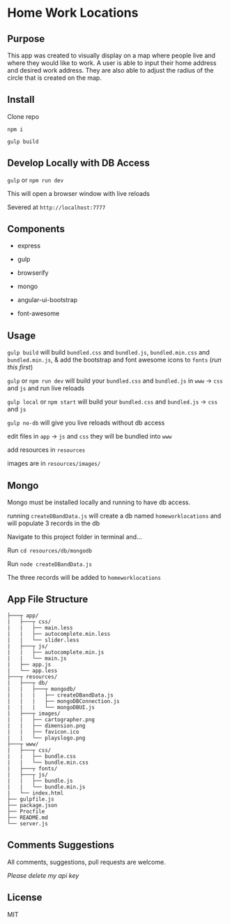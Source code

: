 # Home Work Locations

## Purpose
This app was created to visually display on a map where people live and where they would like to work.  A user is able to input their home address and desired work address.  They are also able to adjust the radius of the circle that is created on the map.

## Install
Clone repo

`npm i`

`gulp build`

## Develop Locally with DB Access
`gulp` or `npm run dev`

This will open a browser window with live reloads

Severed at `http://localhost:7777`

## Components
- express

- gulp

- browserify

- mongo

- angular-ui-bootstrap

- font-awesome

## Usage
`gulp build` will build `bundled.css` and `bundled.js`, `bundled.min.css` and `bundled.min.js`, & add the bootstrap and font awesome icons to `fonts` (_run this first_)

`gulp` or `npm run dev` will build your `bundled.css` and `bundled.js` in `www` -> `css` and `js` and run live reloads

`gulp local` or `npm start` will build your `bundled.css` and `bundled.js` -> `css` and `js`

`gulp no-db` will give you live reloads without db access

edit files in `app` -> `js` and `css` they will be bundled into `www`

add resources in `resources`

images are in `resources/images/`

## Mongo
Mongo must be installed locally and running to have db access.

running `createDBandData.js` will create a db named `homeworklocations` and will populate 3 records in the db

Navigate to this project folder in terminal and...

Run `cd resources/db/mongodb`

Run `node createDBandData.js`

The three records will be added to `homeworklocations`

## App File Structure
```
├───┬ app/
|   ├───┬ css/
|   |   ├── main.less
|   |   ├── autocomplete.min.less
|   |   └── slider.less
|   ├───┬ js/
|   |   ├── autocomplete.min.js
|   |   └── main.js
|   ├── app.js
|   └── app.less
├───┬ resources/
|   ├───┬ db/
|   |   ├───┬ mongodb/
|   |   |   ├── createDBandData.js
|   |   |   ├── mongoDBConnection.js
|   |   |   └── mongoDBUI.js
|   ├───┬ images/
|   |   ├── cartographer.png
|   |   ├── dimension.png
|   |   ├── favicon.ico
|   |   └── playslogo.png
├───┬ www/
|   ├───┬ css/
|   |   ├── bundle.css
|   |   └── bundle.min.css
|   ├───┬ fonts/
|   ├───┬ js/
|   |   ├── bundle.js
|   |   └── bundle.min.js
|   └── index.html
├── gulpfile.js
├── package.json
├── Procfile
├── README.md
└── server.js
```

## Comments Suggestions
All comments, suggestions, pull requests are welcome.  

*Please delete my api key*

## License
MIT

